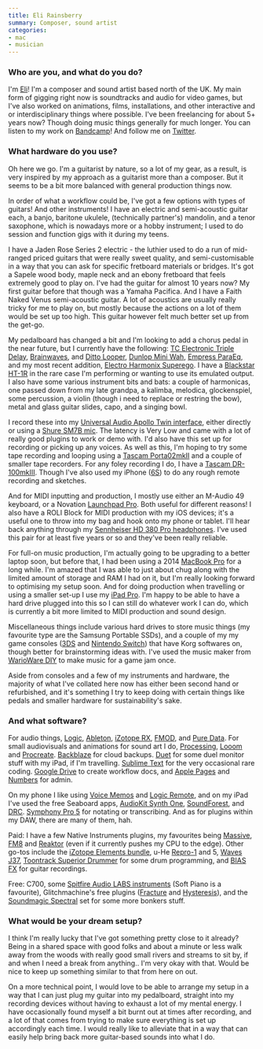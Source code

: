 ```yaml
---
title: Eli Rainsberry
summary: Composer, sound artist 
categories:
- mac
- musician
---
```


### Who are you, and what do you do?

I'm [Eli](https://elirainsberry.com/ "Eli's website.")! I'm a composer and sound artist based north of the UK. My main form of gigging right now is soundtracks and audio for video games, but I've also worked on animations, films, installations, and other interactive and or interdisciplinary things where possible. I've been freelancing for about 5+ years now? Though doing music things generally for much longer. You can listen to my work on [Bandcamp](https://elirainsberry.bandcamp.com/ "Eli's Bandcamp account.")! And follow me on [Twitter](https://twitter.com/elirainsberry "Eli's Twitter account.").

### What hardware do you use?

Oh here we go. I'm a guitarist by nature, so a lot of my gear, as a result, is very inspired by my approach as a guitarist more than a composer. But it seems to be a bit more balanced with general production things now.

In order of what a workflow could be, I've got a few options with types of guitars! And other instruments! I have an electric and semi-acoustic guitar each, a banjo, baritone ukulele, (technically partner's) mandolin, and a tenor saxophone, which is nowadays more or a hobby instrument; I used to do session and function gigs with it during my teens.

I have a Jaden Rose Series 2 electric - the luthier used to do a run of mid-ranged priced guitars that were really sweet quality, and semi-customisable in a way that you can ask for specific fretboard materials or bridges. It's got a Sapele wood body, maple neck and an ebony fretboard that feels extremely good to play on. I've had the guitar for almost 10 years now? My first guitar before that though was a Yamaha Pacifica. And I have a Faith Naked Venus semi-acoustic guitar. A lot of acoustics are usually really tricky for me to play on, but mostly because the actions on a lot of them would be set up too high. This guitar however felt much better set up from the get-go.

My pedalboard has changed a bit and I'm looking to add a chorus pedal in the near future, but I currently have the following: [TC Electronic Triple Delay][flashback-triple-delay], [Brainwaves][brainwaves-pitch-shifter], and [Ditto Looper][ditto-looper], [Dunlop Mini Wah][cry-baby-mini-wah], [Empress ParaEq][paraeq], and my most recent addition, [Electro Harmonix Superego][superego]. I have a [Blackstar HT-1R][ht-1r] in the rare case I'm performing or wanting to use its emulated output. I also have some various instrument bits and bats: a couple of harmonicas, one passed down from my late grandpa, a kalimba, melodica, glockenspiel, some percussion, a violin (though i need to replace or restring the bow), metal and glass guitar slides, capo, and a singing bowl.

I record these into my [Universal Audio Apollo Twin interface][apollo-twin], either directly or using a [Shure SM7B mic][sm7b]. The latency is Very Low and came with a lot of really good plugins to work or demo with. I'd also have this set up for recording or picking up any voices. As well as this, I'm hoping to try some tape recording and looping using a [Tascam Porta02mkII][porta02mkii] and a couple of smaller tape recorders. For any foley recording I do, I have a [Tascam DR-100mkIII][dr-100mkiii]. Though I've also used my iPhone ([6S][iphone-6s]) to do any rough remote recording and sketches.

And for MIDI inputting and production, I mostly use either an M-Audio 49 keyboard, or a Novation [Launchpad Pro][launchpad-pro]. Both useful for different reasons! I also have a ROLI Block for MIDI production with my iOS devices; it's a useful one to throw into my bag and hook onto my phone or tablet. I'll hear back anything through my [Sennheiser HD 380 Pro headphones][hd-380-pro]. I've used this pair for at least five years or so and they've been really reliable.

For full-on music production, I'm actually going to be upgrading to a better laptop soon, but before that, I had been using a 2014 [MacBook Pro][macbook-pro] for a long while. I'm amazed that I was able to just about chug along with the limited amount of storage and RAM I had on it, but I'm really looking forward to optimising my setup soon. And for doing production when travelling or using a smaller set-up I use my [iPad Pro][ipad-pro]. I'm happy to be able to have a hard drive plugged into this so I can still do whatever work I can do, which is currently a bit more limited to MIDI production and sound design.

Miscellaneous things include various hard drives to store music things (my favourite type are the Samsung Portable SSDs), and a couple of my my game consoles ([3DS][] and [Nintendo Switch][switch.2]) that have Korg softwares on, though better for brainstorming ideas with. I've used the music maker from [WarioWare DIY][warioware-diy] to make music for a game jam once.

Aside from consoles and a few of my instruments and hardware, the majority of what I've collated here now has either been second hand or refurbished, and it's something I try to keep doing with certain things like pedals and smaller hardware for sustainability's sake.  

### And what software?

For audio things, [Logic][logic-pro], [Ableton][live], [iZotope RX][rx], [FMOD][], and [Pure Data][pure-data]. For small audiovisuals and animations for sound art I do, [Processing][], [Looom][looom-ios] and [Procreate][procreate-ios]. [Backblaze][] for cloud backups. [Duet][duet-display-ios] for some duel monitor stuff with my iPad, if I'm travelling. [Sublime Text][sublime-text] for the very occasional rare coding. [Google Drive][google-drive] to create workflow docs, and [Apple Pages][pages] and [Numbers][] for admin.

On my phone I like using [Voice Memos][voice-memos-ios] and [Logic Remote][logic-remote-ios], and on my iPad I've used the free Seaboard apps, [AudioKit Synth One][audiokit-synth-one-ios], [SoundForest][soundforest-ios], and [DRC][drc-ios]. [Symphony Pro 5][symphony-pro-ios] for notating or transcribing. And as for plugins within my DAW, there are many of them, hah.

Paid: I have a few Native Instruments plugins, my favourites being [Massive][], [FM8][] and [Reaktor][] (even if it currently pushes my CPU to the edge). Other go-tos include the [iZotope Elements bundle][elements-suite], u-He [Repro-1][] and 5, [Waves J37][j37-tape], [Toontrack Superior Drummer][superior-drummer] for some drum programming, and [BIAS FX][bias-fx] for guitar recordings.

Free: C700, some [Spitfire Audio LABS instruments][labs] (Soft Piano is a favourite), Glitchmachine's free plugins ([Fracture][] and [Hysteresis][]), and the [Soundmagic Spectral][soundmagic-spectral] set for some more bonkers stuff.  

### What would be your dream setup?

I think I'm really lucky that I've got something pretty close to it already? Being in a shared space with good folks and about a minute or less walk away from the woods with really good small rivers and streams to sit by, if and when I need a break from anything.. I'm very okay with that. Would be nice to keep up something similar to that from here on out. 

On a more technical point, I would love to be able to arrange my setup in a way that I can just plug my guitar into my pedalboard, straight into my recording devices without having to exhaust a lot of my mental energy. I have occasionally found myself a bit burnt out at times after recording, and a lot of that comes from trying to make sure everything is set up accordingly each time. I would really like to alleviate that in a way that can easily help bring back more guitar-based sounds into what I do.

[3ds]: https://www.nintendo.com/3ds/ "A portable gaming console with a 3D screen."
[apollo-twin]: https://www.uaudio.com:443/interfaces/apollo-twin.html "A Thunderbolt audio interface."
[audiokit-synth-one-ios]: https://apps.apple.com/us/app/audiokit-synth-one-synthesizer/id1371050497 "A synth app."
[backblaze]: https://www.backblaze.com/cloud-backup.html "Online backup."
[bias-fx]: https://www.positivegrid.com/bias-fx/ "A guitar effects audio plugin."
[brainwaves-pitch-shifter]: https://www.tcelectronic.com/product.html?modelCode=P0DI1<Paste> "A pitch shifter pedal."
[cry-baby-mini-wah]: https://www.jimdunlop.com/cry-baby-mini-wah/ "A wah pedal."
[ditto-looper]: https://www.tcelectronic.com/Categories/Tcelectronic/Guitar/Stompboxes/DITTO-LOOPER/p/P0C7Y "A guitar pedal."
[dr-100mkiii]: https://tascam.com/us/product/dr-100mkiii/top "A portable recorder."
[drc-ios]: https://apps.apple.com/us/app/drc-polyphonic-synthesizer/id973055710 "A synth app."
[duet-display-ios]: https://apps.apple.com/us/app/duet-display/id935754064 "Software to use an iPad as an external display."
[elements-suite]: https://www.izotope.com/en/products/elements-suite.html "A collection of audio plugins."
[flashback-triple-delay]: https://www.tcelectronic.com/product.html?modelCode=P0DEA "A delay pedal."
[fm8]: https://www.native-instruments.com/en/products/komplete/synths/fm8/ "An FM audio plugin."
[fmod]: https://en.wikipedia.org/wiki/FMOD "An audio engine and tool for game developers."
[fracture]: https://glitchmachines.com/products/fracture/ "A buffer effects audio plugin."
[google-drive]: https://drive.google.com/ "A cloud storage service."
[hd-380-pro]: https://en-au.sennheiser.com/monitoring-headphone-studio-headphone-professional-audio-hd-380-pro "Over the ear headphones."
[ht-1r]: https://www.blackstaramps.com/uk/ranges/ht-1 "A guitar amp."
[hysteresis]: https://glitchmachines.com/products/hysteresis/ "A glitch delay audio plugin."
[ipad-pro]: https://en.wikipedia.org/wiki/IPad_Pro "An iOS tablet."
[iphone-6s]: https://en.wikipedia.org/wiki/IPhone_6S "A smartphone."
[j37-tape]: https://www.waves.com/plugins/j37-tape "A tape saturation audio plugin."
[labs]: https://labs.spitfireaudio.com/ "A collection of free digital audio instruments."
[launchpad-pro]: https://novationmusic.com/en/launch/launchpad-pro "A MIDI controller for Ableton Live."
[live]: https://www.ableton.com/en/live/ "Musical creation software."
[logic-pro]: https://www.apple.com/logic-pro/ "A professional audio application for the Mac."
[logic-remote-ios]: https://support.apple.com/logic-remote "A companion app for Logic Pro."
[looom-ios]: https://apps.apple.com/us/app/looom/id1454153126 "A looping animation app."
[macbook-pro]: https://www.apple.com/macbook-pro/ "A laptop."
[massive]: https://www.native-instruments.com/en/products/komplete/synths/massive/ "A synth audio plugin."
[numbers]: https://www.apple.com/numbers/ "A spreadsheet application for the Mac."
[pages]: https://www.apple.com/pages/ "A Mac word processor and layout tool from Apple."
[paraeq]: https://empresseffects.com/products/paraeq "An equaliser."
[porta02mkii]: https://tascam.com/us/product/porta02mkii/top "A 4-track recording system."
[processing]: https://processing.org/ "A programming language/environment."
[procreate-ios]: https://itunes.apple.com/us/app/procreate/id425073498 "A powerful illustration app."
[pure-data]: http://puredata.info/ "A visual programming language."
[reaktor]: https://www.native-instruments.com/en/products/komplete/synths/reaktor-5/ "Sound studio software."
[repro-1]: https://u-he.com/products/repro/ "A synth audio plugin."
[rx]: https://www.izotope.com/en/products/repair-and-edit/rx.html "Audio repair software."
[sm7b]: http://www.shure.com/americas/products/microphones/sm/sm7b-vocal-microphone "A dynamic microphone."
[soundforest-ios]: https://apps.apple.com/us/app/soundforest/id1194745290 "A looping music maker app."
[soundmagic-spectral]: http://www.michaelnorris.info/software/soundmagic-spectral "A collection of audio plugins."
[sublime-text]: http://www.sublimetext.com/ "A coder's text editor."
[superego]: https://www.ehx.com/products/superego "An effects synth."
[superior-drummer]: https://en.wikipedia.org/wiki/Superior_drummer_2.0 "A drum sampler."
[switch.2]: https://www.nintendo.com/switch/ "A gaming console."
[symphony-pro-ios]: https://apps.apple.com/us/app/symphony-pro-music-notation/id412380315 "A music notation app."
[voice-memos-ios]: https://en.wikipedia.org/wiki/IPhone_OS_3#Voice_Memos "An app for recording voice memos."
[warioware-diy]: https://en.wikipedia.org/wiki/WarioWare_D.I.Y. "A mini-game collection and game design tool for the DS."
